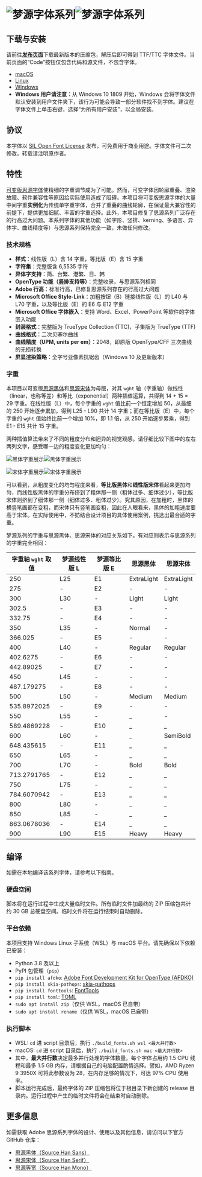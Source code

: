 # ![梦源字体系列](image/png/title_black.png#gh-light-mode-only)![梦源字体系列](image/png/title_white.png#gh-dark-mode-only)


## 下载与安装

请前往[**发布页面**](https://github.com/Pal3love/dream-han-cjk/releases)下载最新版本的压缩包，解压后即可得到 TTF/TTC 字体文件。当前页面的“Code”按钮仅包含代码和源文件，不包含字体。

* [macOS](https://support.apple.com/en-us/HT201749)
* [Linux](https://github.com/adobe-fonts/source-code-pro/issues/17#issuecomment-8967116)
* [Windows](https://www.microsoft.com/en-us/Typography/TrueTypeInstall.aspx)
* **Windows 用户请注意**：从 Windows 10 1809 开始，Windows 会将字体文件默认安装到用户文件夹下，该行为可能会导致一部分软件找不到字体。建议在字体文件上单击右键，选择“为所有用户安装”，以全局安装。


## 协议

本字体以 [SIL Open Font License](http://scripts.sil.org/OFL) 发布，可免费用于商业用途。字体文件可二次修改。转载请注明原作者。


## 特性

[可变版思源字体](https://blog.adobe.com/en/publish/2021/04/08/source-han-sans-goes-variable)使精细的字重调节成为了可能。然而，可变字体因轮廓重叠、渲染故障、软件兼容性等原因给实际使用造成了阻碍。本项目将可变版思源字体的大量中间字重**实例化**为传统单字重字体，合并了重叠的曲线轮廓，在保证最大兼容性的前提下，提供更加细腻、丰富的字重选择。此外，本项目修复了思源系列广泛存在的行高过大问题。本系列字体的其他功能（如字形、竖排、kerning、多语言、异体字、曲线精度等）与思源系列保持完全一致，未做任何修改。

### 技术规格

* **样式**：线性版（L）含 14 字重，等比版（E）含 15 字重
* **字符集**：完整版含 6,5535 字符
* **异体字支持**：简、台繁、港繁、日、韩
* **OpenType 功能（竖排支持等）**：完整收录，与思源系列相同
* **Adobe 行高**：标准行高，已修复思源系列存在的行高过大问题
* **Microsoft Office Style-Link**：加粗按钮（B）链接线性版（L）的 L40 与 L70 字重，以及等比版（E）的 E6 与 E12 字重
* **Microsoft Office 字体嵌入**：支持 Word、Excel、PowerPoint 等软件的字体嵌入功能
* **封装格式**：完整版为 TrueType Collection (TTC)，子集版为 TrueType (TTF)
* **曲线格式**：二次贝塞尔曲线
* **曲线精度（UPM, units per em）**：2048，即原版 OpenType/CFF 三次曲线的无损转换
* **屏显渲染策略**：全字号亚像素抗锯齿（Windows 10 及更新版本）

### 字重
本项目以可变版[思源黑体](https://github.com/adobe-fonts/source-han-sans)和[思源宋体](https://github.com/adobe-fonts/source-han-serif)为母版，对其 `wght` 轴（字重轴）做线性（linear，也称等差）和等比（exponential）两种插值运算，共得到 14 + 15 = 29 字重。在线性版（L）中，每个字重的 `wght` 值比前一个恒定增加 50，从最细的 250 开始逐步累加，得到 L25 - L90 共计 14 字重；而在等比版（E）中，每个字重的 `wght` 值始终比前一个增加 10%，即 1.1 倍，从 250 开始逐步累乘，得到 E1 - E15 共计 15 字重。

两种插值算法带来了不同的粗度分布和迥异的视觉观感。请仔细比较下图中的左右两列文字，感受哪一边的粗度变化更加均匀：

![黑体字重展示](image/png/weight_sans_black.png#gh-light-mode-only)![黑体字重展示](image/png/weight_sans_white.png#gh-dark-mode-only)

![宋体字重展示](image/png/weight_serif_black.png#gh-light-mode-only)![宋体字重展示](image/png/weight_serif_white.png#gh-dark-mode-only)

可以看到，从粗度变化的均匀程度来看，**等比版黑体**和**线性版宋体**看起来更加均匀，而线性版黑体的字重分布挤到了粗体那一侧（粗体过多、细体过少），等比版宋体则挤到了细体那一侧（细体过多、粗体过少）。究其原因，在加粗时，黑体的横竖笔画都在变粗，而宋体只有竖笔画变粗，因此在人眼看来，黑体的加粗速度要高于宋体。在实际使用中，不妨结合设计项目的具体使用案例，挑选出最合适的字重。

梦源系列的字重与思源黑体、思源宋体的对应关系如下。有对应则表示与思源系列的字重完全相同：

| 字重轴 `wght` 取值 | 梦源线性版 L | 梦源等比版 E | 思源黑体   | 思源宋体   |
|--------------------|--------------|--------------|------------|------------|
| 250                | L25          | E1           | ExtraLight | ExtraLight |
| 275                | -            | E2           | -          | -          |
| 300                | L30          | -            | Light      | Light      |
| 302.5              | -            | E3           | -          | -          |
| 332.75             | -            | E4           | -          | -          |
| 350                | L35          | -            | Normal     | -          |
| 366.025            | -            | E5           | -          | -          |
| 400                | L40          | -            | Regular    | Regular    |
| 402.6275           | -            | E6           | -          | -          |
| 442.89025          | -            | E7           | -          | -          |
| 450                | L45          | -            | -          | -          |
| 487.179275         | -            | E8           | -          | -          |
| 500                | L50          | -            | Medium     | Medium     |
| 535.8972025        | -            | E9           | -          | -          |
| 550                | L55          | -            | _          | -          |
| 589.4869228        | -            | E10          | _          | _          |
| 600                | L60          | -            | _          | SemiBold   |
| 648.435615         | -            | E11          | _          | _          |
| 650                | L65          | -            | _          | _          |
| 700                | L70          | -            | Bold       | Bold       |
| 713.2791765        | -            | E12          | _          | _          |
| 750                | L75          | -            | _          | _          |
| 784.6070942        | -            | E13          | _          | _          |
| 800                | L80          | -            | _          | _          |
| 850                | L85          | -            | _          | _          |
| 863.0678036        | -            | E14          | _          | _          |
| 900                | L90          | E15          | Heavy      | Heavy      |


## 编译

如需在本地编译该系列字体，请参考以下指南。

### 硬盘空间

脚本将在运行过程中生成大量临时文件。所有临时文件加最终的 ZIP 压缩包共计约 30 GB 总硬盘空间。临时文件将在运行结束时自动删除。

### 平台依赖

本项目支持 Windows Linux 子系统（WSL）与 macOS 平台。请先确保以下依赖已安装：

* Python 3.8 及以上
* PyPI 包管理（`pip`）
* `pip install afdko`: [Adobe Font Development Kit for OpenType (AFDKO)](https://github.com/adobe-type-tools/afdko)
* `pip install skia-pathops`: [skia-pathops](https://github.com/fonttools/skia-pathops)
* `pip install fonttools`: [FontTools](https://github.com/fonttools/fonttools)
* `pip install toml`: [TOML](https://github.com/toml-lang/toml)
* `sudo apt install zip`（仅供 WSL，macOS 已自带）
* `sudo apt install rename`（仅供 WSL，macOS 已自带）

### 执行脚本

* WSL: `cd` 进 script 目录后，执行 `./build_fonts.sh wsl <最大并行数>`
* macOS: `cd` 进 script 目录后，执行 `./build_fonts.sh mac <最大并行数>`
* 其中，**最大并行数**决定最多并行处理的字体数量。每个字体占用约 1.5 CPU 线程和最多 1.5 GB 内存，请根据自己的电脑配置酌情选择。譬如，AMD Ryzen 9 3950X 可将此参数设为 28，在内存足够的情况下，可达 97% CPU 使用率。
* 脚本运行完成后，最终字体的 ZIP 压缩包将位于根目录下新创建的 release 目录内。运行过程中产生的临时文件将会在结束时自动删除。


## 更多信息

如需获取 Adobe 思源系列字体的设计、使用以及其他信息，请访问以下官方 GitHub 仓库：

* [思源黑体（Source Han Sans）](https://github.com/adobe-fonts/source-han-sans)
* [思源宋体（Source Han Serif）](https://github.com/adobe-fonts/source-han-serif)
* [思源等宽（Source Han Mono）](https://github.com/adobe-fonts/source-han-mono)
